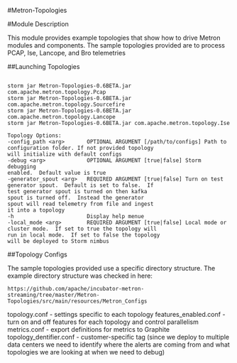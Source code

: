 #Metron-Topologies

#Module Description

This module provides example topologies that show how to drive Metron modules and components.  The sample topologies provided are to process PCAP, Ise, Lancope, and Bro telemetries

##Launching Topologies


```

storm jar Metron-Topologies-0.6BETA.jar com.apache.metron.topology.Pcap
storm jar Metron-Topologies-0.6BETA.jar com.apache.metron.topology.Sourcefire
storm jar Metron-Topologies-0.6BETA.jar com.apache.metron.topology.Lancope
storm jar Metron-Topologies-0.6BETA.jar com.apache.metron.topology.Ise

Topology Options:
-config_path <arg>       OPTIONAL ARGUMENT [/path/to/configs] Path to
configuration folder. If not provided topology
will initialize with default configs
-debug <arg>             OPTIONAL ARGUMENT [true|false] Storm debugging
enabled.  Default value is true
-generator_spout <arg>   REQUIRED ARGUMENT [true|false] Turn on test
generator spout.  Default is set to false.  If
test generator spout is turned on then kafka
spout is turned off.  Instead the generator
spout will read telemetry from file and ingest
it into a topology
-h                       Display help menue
-local_mode <arg>        REQUIRED ARGUMENT [true|false] Local mode or
cluster mode.  If set to true the topology will
run in local mode.  If set to false the topology
will be deployed to Storm nimbus
```

##Topology Configs

The sample topologies provided use a specific directory structure.  The example directory structure was checked in here:

```
https://github.com/apache/incubator-metron-streaming/tree/master/Metron-Topologies/src/main/resources/Metron_Configs
```

topology.conf - settings specific to each topology
features_enabled.conf - turn on and off features for each topology and control parallelism
metrics.conf - export definitions for metrics to Graphite 
topology_dentifier.conf - customer-specific tag (since we deploy to multiple data centers we need to identify where the alerts are coming from and what topologies we are looking at when we need to debug)
